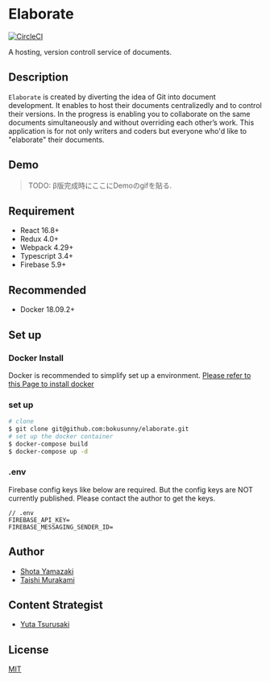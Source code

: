 <!-- statusの読み取り専用tokenなのでベタ書きで大丈夫-->
# Elaborate
[![CircleCI](https://circleci.com/gh/bokusunny/elaborate/tree/master.svg?style=svg&circle-token=8d7544d8acf5f6087de4c29987d454e2a9957357)](https://circleci.com/gh/bokusunny/elaborate/tree/master)

A hosting, version controll service of documents. 

## Description
`Elaborate` is created by diverting the idea of Git into document development. It enables to host their documents centralizedly and to control their versions. In the progress is enabling you to collaborate on the same documents simultaneously and without overriding each other’s work. This application is for not only writers and coders but everyone who'd like to "elaborate" their documents.
## Demo
> TODO: β版完成時にここにDemoのgifを貼る.

## Requirement
- React 16.8+
- Redux 4.0+
- Webpack 4.29+
- Typescript 3.4+
- Firebase 5.9+

## Recommended
- Docker 18.09.2+

## Set up

### Docker Install
Docker is recommended to simplify set up a environment.
[Please refer to this Page to install docker](https://hub.docker.com/search/?offering=community&type=edition)
 
### set up
```sh
# clone
$ git clone git@github.com:bokusunny/elaborate.git
# set up the docker container
$ docker-compose build
$ docker-compose up -d
```

### .env
Firebase config keys like below are required. But the config keys are NOT currently published. Please contact the author to get the keys.

```
// .env
FIREBASE_API_KEY=
FIREBASE_MESSAGING_SENDER_ID=
```

## Author
- [Shota Yamazaki](https://github.com/sy-tencho)
- [Taishi Murakami](https://github.com/bokusunny)

## Content Strategist
- [Yuta Tsurusaki](https://github.com/yuta-tsurusaki)

## License
[MIT](http://b4b4r07.mit-license.org)
